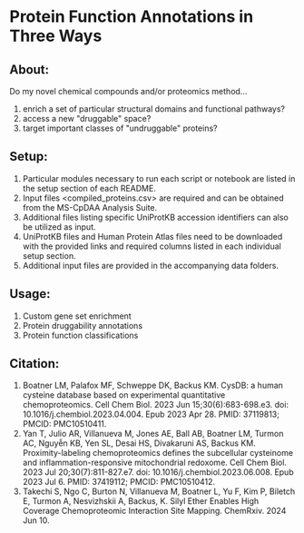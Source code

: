 # Protein Function Annotations in Three Ways

## About:

Do my novel chemical compounds and/or proteomics method... 
1. enrich a set of particular structural domains and functional pathways?
2. access a new "druggable" space?
3. target important classes of "undruggable" proteins?

## Setup:
1. Particular modules necessary to run each script or notebook are listed in the setup section of each README. 
2. Input files <compiled_proteins.csv> are required and can be obtained from the MS-CpDAA Analysis Suite.
3. Additional files listing specific UniProtKB accession identifiers can also be utilized as input.
4. UniProtKB files and Human Protein Atlas files need to be downloaded with the provided links and required columns listed in each individual setup section.
5. Additional input files are provided in the accompanying data folders.

## Usage:
1. Custom gene set enrichment
2. Protein druggability annotations
3. Protein function classifications

## Citation:
1. Boatner LM, Palafox MF, Schweppe DK, Backus KM. CysDB: a human cysteine database based on experimental quantitative chemoproteomics. Cell Chem Biol. 2023 Jun 15;30(6):683-698.e3. doi: 10.1016/j.chembiol.2023.04.004. Epub 2023 Apr 28. PMID: 37119813; PMCID: PMC10510411.
2. Yan T, Julio AR, Villanueva M, Jones AE, Ball AB, Boatner LM, Turmon AC, Nguyễn KB, Yen SL, Desai HS, Divakaruni AS, Backus KM. Proximity-labeling chemoproteomics defines the subcellular cysteinome and inflammation-responsive mitochondrial redoxome. Cell Chem Biol. 2023 Jul 20;30(7):811-827.e7. doi: 10.1016/j.chembiol.2023.06.008. Epub 2023 Jul 6. PMID: 37419112; PMCID: PMC10510412.
3. Takechi S, Ngo C, Burton N, Villanueva M, Boatner L, Yu F, Kim P, Biletch E, Turmon A, Nesvizhskii A, Backus, K. Silyl Ether Enables High Coverage Chemoproteomic Interaction Site Mapping. ChemRxiv. 2024 Jun 10. 
